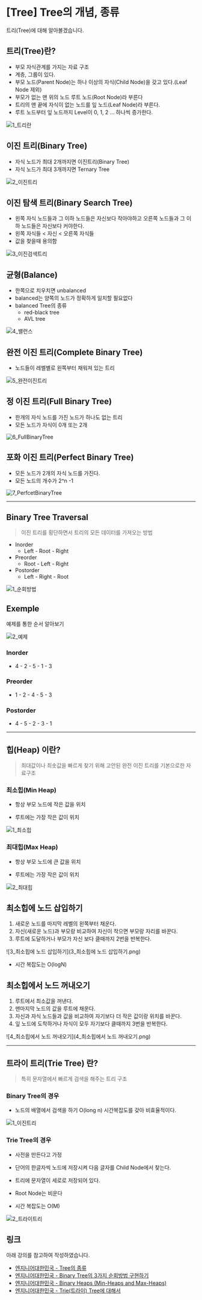 # [Tree] Tree의 개념, 종류

트리(Tree)에 대해 알아볼겠습니다.



## 트리(Tree)란?

* 부모 자식관계를 가지는 자료 구조
* 계층, 그룹이 있다.
* 부모 노드(Parent Node)는 하나 이상의 자식(Child Node)을 갖고 있다.(Leaf Node 제외)
* 부모가 없는 맨 위의 노드 루트 노드(Root Node)라 부른다
* 트리의 맨 끝에 자식이 없는 노드를 잎 노드(Leaf Node)라 부른다.
* 루트 노드부터 잎 노드까지 Level이 0, 1, 2 ... 하나씩 증가한다.

![1_트리란](1_트리란.png)



## 이진 트리(Binary Tree)

* 자식 노드가 최대 2개까지면 이진트리(Binary Tree)
* 자식 노드가 최대 3개까지면 Ternary Tree

![2_이진트리](2_이진트리.png)



## 이진 탐색 트리(Binary Search Tree)

* 왼쪽 자식 노드들과 그 이하 노드들은 자신보다 작아야하고 오른쪽 노드들과 그 이하 노드들은 자신보다 커야한다.
* 왼쪽 자식들 < 자신 < 오른쪽 자식들
* 값을 찾을때 용의함

![3_이진검색트리](3_이진검색트리.png)



## 균형(Balance)

* 한쪽으로 치우치면 unbalanced
* balanced는 양쪽의 노드가 정확하게 일치할 필요없다
* balanced Tree의 종류
  * red-black tree
  * AVL tree

![4_밸런스](4_밸런스.png)



## 완전 이진 트리(Complete Binary Tree)

* 노드들이 레벨별로 왼쪽부터 채워져 있는 트리

![5_완전이진트리](5_완전이진트리.png)



## 정 이진 트리(Full Binary Tree)

* 한개의 자식 노드를 가진 노드가 하나도 없는 트리
* 모든 노드가 자식이 0개 또는 2개

![6_FullBinaryTree](6_FullBinaryTree.png)



## 포화 이진 트리(Perfect Binary Tree)

* 모든 노드가 2개의 자식 노드를 가진다.
* 모든 노드의 개수가 2^n -1

![7_PerfcetBinaryTree](7_PerfcetBinaryTree.png)



---



## Binary Tree Traversal

>  이진 트리를 횡단하면서 트리의 모든 데이터를 가져오는 방법



* Inorder
  * Left - Root - Right
* Preorder
  * Root - Left - Right
* Postorder
  * Left - Right - Root



![1_순회방법](1_순회방법.png)



## Exemple

예제를 통한 순서 알아보기

![2_예제](2_예제.png)

### Inorder

* 4 - 2 - 5 - 1 - 3

### Preorder

* 1 - 2 - 4 - 5 - 3

### Postorder

* 4 - 5 - 2 - 3 - 1



---



## 힙(Heap) 이란?

>    최대값이나 최솟값을 빠르게 찾기 위해 고안된 완전 이진 트리를 기본으로한 자료구조



### 최소힙(Min Heap)

* 항상 부모 노드에 작은 값을 위치

* 루트에는 가장 작은 값이 위치

![1_최소힙](1_최소힙.png)



### 최대힙(Max Heap)

* 항상 부모 노드에 큰 값을 위치

* 루트에는 가장 작은 값이 위치

![2_최대힙](2_최대힙.png)



## 최소힙에 노드 삽입하기

1. 새로운 노드를 마지막 레벨의 왼쪽부터 채운다.
2. 자신(새로운 노드)과 부모랑 비교하여 자신이 작으면 부모랑 자리를 바꾼다.
3. 루트에 도달하거나 부모가 자신 보다 클때까지 2번을 반복한다.



![3_최소힙에 노드 삽입하기](3_최소힙에 노드 삽입하기.png)

* 시간 복잡도는 O(logN)



## 최소힙에서 노드 꺼내오기

1. 루트에서 최소값을 꺼낸다.
2. 맨마지막 노드의 값을 루트에 채운다.
3. 자신과 자식 노드들과 값을 비교하여 자기보다 더 작은 값이랑 위치를 바꾼다.
4. 잎 노드에 도착하거나 자식이 모두 자기보다 클때까지 3번을 반복한다.



![4_최소힙에서 노드 꺼내오기](4_최소힙에서 노드 꺼내오기.png)



---



## 트라이 트리(Trie Tree) 란?

> 특히 문자열에서 빠르게 검색을 해주는 트리 구조



### Binary Tree의 경우

* 노드의 배열에서 검색을 하기 O(long n) 시간복잡도를 갖아 비효율적이다.



![1_이진트리](1_이진트리.png)



### Trie Tree의 경우

* 사전을 만든다고 가정

* 단어의 한글자씩 노드에 저장시켜 다음 글자를 Child Node에서 찾는다.

* 트리에 문자열이 세로로 저장되어 있다.
* Root Node는 비운다

* 시간 복잡도는 O(M)



![2_트라이트리](2_트라이트리.png)



## 링크

아래 강의를 참고하여 작성하였습니다.

* [엔지니어대한민국 - Tree의 종류](https://www.youtube.com/watch?v=LnxEBW29DOw&list=PLjSkJdbr_gFY8VgactUs6_Jc9Ke8cPzZP)
* [엔지니어대한민국 - Binary Tree의 3가지 순회방법 구현하기](https://www.youtube.com/watch?v=QN1rZYX6QaA&list=PLjSkJdbr_gFY8VgactUs6_Jc9Ke8cPzZP&index=2)
* [엔지니어대한민국 - Binary Heaps (Min-Heaps and Max-Heaps)](https://www.youtube.com/watch?v=jfwjyJvbbBI&list=PLjSkJdbr_gFY8VgactUs6_Jc9Ke8cPzZP&index=3) 
* [엔지니어대한민국 - Trie(트라이) Tree에 대해서](https://www.youtube.com/watch?v=TohdsR58i3Q&list=PLjSkJdbr_gFY8VgactUs6_Jc9Ke8cPzZP&index=4)

